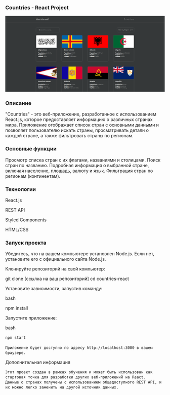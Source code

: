 ### Countries - React Project

![Скриншот сайта](./src/img/Снимок%20экрана%20от%202023-09-08%2023-16-13.png)

### Описание

"Countries" - это веб-приложение, разработанное с использованием React.js, которое предоставляет информацию о различных странах мира. Приложение отображает список стран с основными данными и позволяет пользователю искать страны, просматривать детали о каждой стране, а также фильтровать страны по регионам.

### Основные функции

  Просмотр списка стран с их флагами, названиями и столицами.
  Поиск стран по названию.
  Подробная информация о выбранной стране, включая население, площадь, валюту и язык.
  Фильтрация стран по регионам (континентам).

### Технологии

  React.js 

  REST API

  Styled Components

  HTML/CSS


### Запуск проекта

  Убедитесь, что на вашем компьютере установлен Node.js. Если нет, установите его с официального сайта Node.js.

  Клонируйте репозиторий на свой компьютер:


git clone [ссылка на ваш репозиторий]
cd countries-react

Установите зависимости, запустив команду:

bash

npm install

Запустите приложение:

bash

    npm start

    Приложение будет доступно по адресу http://localhost:3000 в вашем браузере.

Дополнительная информация

    Этот проект создан в рамках обучения и может быть использован как стартовая точка для разработки других веб-приложений на React.
    Данные о странах получены с использованием общедоступного REST API, и их можно легко заменить на другой источник данных.